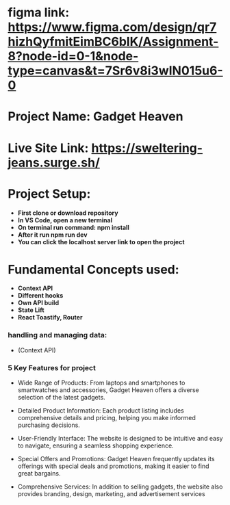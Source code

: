 

# figma link: https://www.figma.com/design/qr7hizhQyfmitEimBC6blK/Assignment-8?node-id=0-1&node-type=canvas&t=7Sr6v8i3wIN015u6-0
# Project Name: Gadget Heaven
# Live Site Link: https://sweltering-jeans.surge.sh/

# Project Setup:
- **First clone or download repository**
- **In VS Code, open a new terminal**
- **On terminal run command: npm install**
- **After it run npm run dev**
- **You can click the localhost server link to open the project**
# Fundamental Concepts used:
- **Context API**
- **Different hooks**
- **Own API build**
- **State Lift**
- **React Toastify, Router**

### handling and managing data:

-  (Context API) 









### 5 Key Features for project

- Wide Range of Products: From laptops and smartphones to smartwatches and accessories, Gadget Heaven offers a diverse selection of the latest gadgets.

- Detailed Product Information: Each product listing includes comprehensive details and pricing, helping you make informed purchasing decisions.

- User-Friendly Interface: The website is designed to be intuitive and easy to navigate, ensuring a seamless shopping experience.

- Special Offers and Promotions: Gadget Heaven frequently updates its offerings with special deals and promotions, making it easier to find great bargains.

- Comprehensive Services: In addition to selling gadgets, the website also provides branding, design, marketing, and advertisement services


